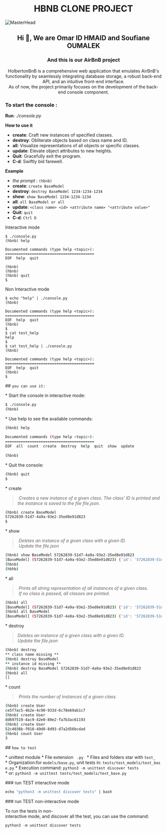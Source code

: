 <h1 align="center">HBNB CLONE PROJECT</h1>

![MasterHead](https://cloudfront-eu-central-1.images.arcpublishing.com/le360/CCUVXYGTZBGBJDYZ47UIENUC54.jpg)
<h2 align="center">Hi 👋, We are Omar ID HMAID and Soufiane OUMALEK</h2>
<h3 align="center">And this is our AirBnB project</h3>
<p align="center" style{font-famly: geneva; }>
HolbertonBnB is a comprehensive web application that emulates AirBnB's functionality by seamlessly integrating database storage, a robust back-end API, and an intuitive front-end interface.<br>
As of now, the project primarily focuses on the development of the back-end console component.
</p>

<h3 align="left">To start the console :</h3>

__Run__: *./console.py*

__How to use it__
- **create**: Craft new instances of specified classes.
- **destroy**: Obliterate objects based on class name and ID.
- **all**: Visualize representations of all objects or specific classes.
- **update**: Elevate object attributes to new heights.
- **Quit**: Gracefully exit the program.
- **C-d**: Swiftly bid farewell.

__Example__
- *the prompt :* `(hbnb) `
- **create**: `create BaseModel`
- **destroy**: `destroy BaseModel 1234-1234-1234`
- **show**: `show BaseModel 1234-1234-1234`
- **all**: `all BaseModel or all`
- **update**: `<class name> <id> <attribute name> "<attribute value>"`
- **Quit**: `quit`
- **C-d**: `Ctrl D`
 

Interactive mode 
  
 ``` 
 $ ./console.py 
 (hbnb) help 
  
 Documented commands (type help <topic>): 
 ======================================== 
 EOF  help  quit 
  
 (hbnb)  
 (hbnb)  
 (hbnb) quit 
 $ 
 ``` 
 Non Interactive mode 
 ``` 
 $ echo "help" | ./console.py 
 (hbnb) 
  
 Documented commands (type help <topic>): 
 ======================================== 
 EOF  help  quit 
 (hbnb)  
 $ 
 $ cat test_help 
 help 
 $ 
 $ cat test_help | ./console.py 
 (hbnb) 
  
 Documented commands (type help <topic>): 
 ======================================== 
 EOF  help  quit 
 (hbnb)  
 $ 
 ``` 
  
 ## ``you can use it:`` 
  
 * Start the console in interactive mode: 
  
 ```bash 
 $ ./console.py 
 (hbnb) 
 ``` 
  
 * Use help to see the available commands: 
  
 ```bash 
 (hbnb) help 
  
 Documented commands (type help <topic>): 
 ======================================== 
 EOF  all  count  create  destroy  help  quit  show  update 
  
 (hbnb) 
 ``` 
  
 * Quit the console: 
  
 ```bash 
 (hbnb) quit 
 $ 
 ``` 
  
 * create 
  
 > *Creates a new instance of a given class. The class' ID is printed and the instance is saved to the file file.json.* 
  
 ```bash 
 (hbnb) create BaseModel 
 57262839-51d7-4a9a-93e2-35ed8e91d823 
 $ 
 ``` 
  
 * show  
  
 > *Deletes an instance of a given class with a given ID.* 
 > *Update the file.json* 
  
 ```bash 
 (hbnb) show BaseModel 57262839-51d7-4a9a-93e2-35ed8e91d823 
 [BaseModel] (57262839-51d7-4a9a-93e2-35ed8e91d823) {'id': '57262839-51d7-4a9a-93e2-35ed8e91d823', 'created_at': datetime.datetime(2023, 8, 13, 14, 19, 19, 412265), 'updated_at': datetime.datetime(2023, 8, 13, 14, 19, 19, 412357)} 
 (hbnb) 
 (hbhb) 
 ``` 
  
 * all 
  
 > *Prints all string representation of all instances of a given class.* 
 > *If no class is passed, all classes are printed.* 
  
 ```bash 
 (hbnb) all 
 [BaseModel] (57262839-51d7-4a9a-93e2-35ed8e91d823) {'id': '57262839-51d7-4a9a-93e2-35ed8e91d823', 'created_at': datetime.datetime(2023, 8, 13, 14, 19, 19, 412265), 'updated_at': datetime.datetime(2023, 8, 13, 14, 19, 19, 412357)} 
 (hbnb) all BaseModel 
 [BaseModel] (57262839-51d7-4a9a-93e2-35ed8e91d823) {'id': '57262839-51d7-4a9a-93e2-35ed8e91d823', 'created_at': datetime.datetime(2023, 8, 13, 14, 19, 19, 412265), 'updated_at': datetime.datetime(2023, 8, 13, 14, 19, 19, 412357)} 
 ``` 
 * destroy 
  
 >*Deletes an instance of a given class with a given ID.* 
 >*Update the file.json* 
  
 ```bash 
 (hbnb) destroy 
 ** class name missing ** 
 (hbnb) destroy BaseModel 
 ** instance id missing ** 
 (hbnb) destroy BaseModel 57262839-51d7-4a9a-93e2-35ed8e91d823 
 (hbnb) all 
 [] 
 ``` 
  
 * count  
  
 > *Prints the number of instances of a given class.* 
  
 ```bash 
 (hbnb) create User 
 ce5f7ac5-4b2e-4c90-933d-6c78e69ab1c7 
 (hbnb) create User 
 dd697519-4ac9-42e0-80e2-fa7b3ac61193 
 (hbnb) create User 
 52c4036b-f018-49d0-8d93-d7a2d56bcdad 
 (hbnb) count User 
 3 
 ``` 
  
 ## ``how to test`` 
  
 * unittest module 
 * File extension ``` .py ``` 
 * Files and folders star with ```test_``` 
 * Organization:for ```models/base.py```, unit tests in: ```tests/test_models/test_base.py``` 
 * Execution command: ```python3 -m unittest discover tests``` 
 * or: ```python3 -m unittest tests/test_models/test_base.py``` 
  
 ### run TEST interactive mode 
  
 ```bash 
 echo "python3 -m unittest discover tests" | bash 
 ``` 
  
 ### run TEST non-interactive mode 
  
 To run the tests in non-interactive mode, and discover all the test, you can use the command: 
  
 ```bash 
 python3 -m unittest discover tests 
 ```